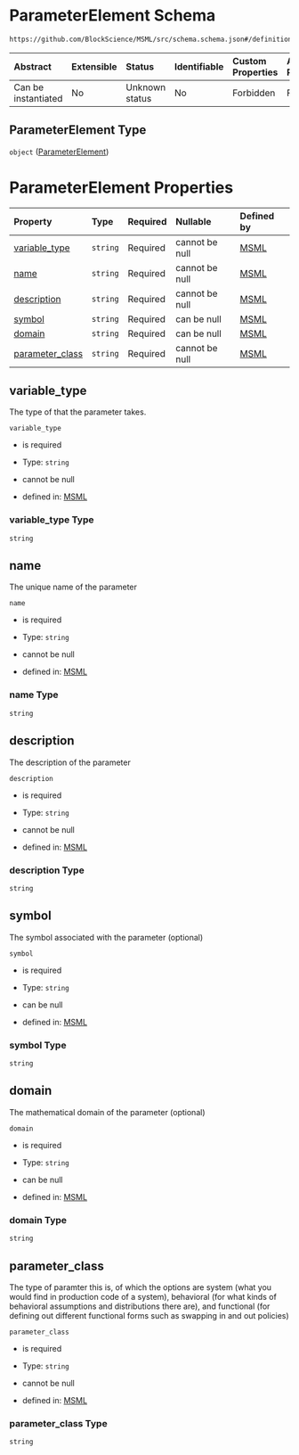 # ParameterElement Schema

```txt
https://github.com/BlockScience/MSML/src/schema.schema.json#/definitions/ParameterElement
```



| Abstract            | Extensible | Status         | Identifiable | Custom Properties | Additional Properties | Access Restrictions | Defined In                                                                                    |
| :------------------ | :--------- | :------------- | :----------- | :---------------- | :-------------------- | :------------------ | :-------------------------------------------------------------------------------------------- |
| Can be instantiated | No         | Unknown status | No           | Forbidden         | Forbidden             | none                | [schema.schema.json\*](../../out/math_spec_mapping/schema.schema.json "open original schema") |

## ParameterElement Type

`object` ([ParameterElement](schema-definitions-parameterelement.md))

# ParameterElement Properties

| Property                             | Type     | Required | Nullable       | Defined by                                                                                                                                                                                       |
| :----------------------------------- | :------- | :------- | :------------- | :----------------------------------------------------------------------------------------------------------------------------------------------------------------------------------------------- |
| [variable\_type](#variable_type)     | `string` | Required | cannot be null | [MSML](schema-definitions-parameterelement-properties-variable_type.md "https://github.com/BlockScience/MSML/src/schema.schema.json#/definitions/ParameterElement/properties/variable_type")     |
| [name](#name)                        | `string` | Required | cannot be null | [MSML](schema-definitions-parameterelement-properties-name.md "https://github.com/BlockScience/MSML/src/schema.schema.json#/definitions/ParameterElement/properties/name")                       |
| [description](#description)          | `string` | Required | cannot be null | [MSML](schema-definitions-parameterelement-properties-description.md "https://github.com/BlockScience/MSML/src/schema.schema.json#/definitions/ParameterElement/properties/description")         |
| [symbol](#symbol)                    | `string` | Required | can be null    | [MSML](schema-definitions-parameterelement-properties-symbol.md "https://github.com/BlockScience/MSML/src/schema.schema.json#/definitions/ParameterElement/properties/symbol")                   |
| [domain](#domain)                    | `string` | Required | can be null    | [MSML](schema-definitions-parameterelement-properties-domain.md "https://github.com/BlockScience/MSML/src/schema.schema.json#/definitions/ParameterElement/properties/domain")                   |
| [parameter\_class](#parameter_class) | `string` | Required | cannot be null | [MSML](schema-definitions-parameterelement-properties-parameter_class.md "https://github.com/BlockScience/MSML/src/schema.schema.json#/definitions/ParameterElement/properties/parameter_class") |

## variable\_type

The type of that the parameter takes.

`variable_type`

*   is required

*   Type: `string`

*   cannot be null

*   defined in: [MSML](schema-definitions-parameterelement-properties-variable_type.md "https://github.com/BlockScience/MSML/src/schema.schema.json#/definitions/ParameterElement/properties/variable_type")

### variable\_type Type

`string`

## name

The unique name of the parameter

`name`

*   is required

*   Type: `string`

*   cannot be null

*   defined in: [MSML](schema-definitions-parameterelement-properties-name.md "https://github.com/BlockScience/MSML/src/schema.schema.json#/definitions/ParameterElement/properties/name")

### name Type

`string`

## description

The description of the parameter

`description`

*   is required

*   Type: `string`

*   cannot be null

*   defined in: [MSML](schema-definitions-parameterelement-properties-description.md "https://github.com/BlockScience/MSML/src/schema.schema.json#/definitions/ParameterElement/properties/description")

### description Type

`string`

## symbol

The symbol associated with the parameter (optional)

`symbol`

*   is required

*   Type: `string`

*   can be null

*   defined in: [MSML](schema-definitions-parameterelement-properties-symbol.md "https://github.com/BlockScience/MSML/src/schema.schema.json#/definitions/ParameterElement/properties/symbol")

### symbol Type

`string`

## domain

The mathematical domain of the parameter (optional)

`domain`

*   is required

*   Type: `string`

*   can be null

*   defined in: [MSML](schema-definitions-parameterelement-properties-domain.md "https://github.com/BlockScience/MSML/src/schema.schema.json#/definitions/ParameterElement/properties/domain")

### domain Type

`string`

## parameter\_class

The type of paramter this is, of which the options are system (what you would find in production code of a system), behavioral (for what kinds of behavioral assumptions and distributions there are), and functional (for defining out different functional forms such as swapping in and out policies)

`parameter_class`

*   is required

*   Type: `string`

*   cannot be null

*   defined in: [MSML](schema-definitions-parameterelement-properties-parameter_class.md "https://github.com/BlockScience/MSML/src/schema.schema.json#/definitions/ParameterElement/properties/parameter_class")

### parameter\_class Type

`string`
